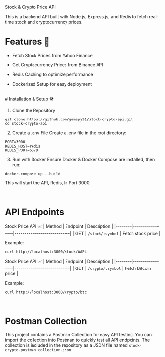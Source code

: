 Stock & Crypto Price API

This is a backend API built with Node.js, Express.js, and Redis to fetch real-time stock and cryptocurrency prices.

# Features 🚀

 - Fetch Stock Prices from Yahoo Finance

 - Get Cryptocurrency Prices from Binance API

 - Redis Caching to optimize performance

 - Dockerized Setup for easy deployment

<br>
# Installation & Setup 🛠

1. Clone the Repository
```
git clone https://github.com/gamepy91/stock-crypto-api.git
cd stock-crypto-api
```

2. Create a .env File
Create a .env file in the root directory:
```
PORT=3000
REDIS_HOST=redis
REDIS_PORT=6379
```

3. Run with Docker
Ensure Docker & Docker Compose are installed, then run:
```
docker-compose up --build
```
This will start the API, Redis, In Port 3000.

<br>

# API Endpoints 
Stock Price API 📈
| Method | Endpoint         | Description                |
|--------|-----------------|----------------------------|
| GET    | `/stock/:symbol`   | Fetch stock price       |

Example:
```
curl http://localhost:3000/stock/AAPL
```

Stock Price API 📈
| Method | Endpoint         | Description                |
|--------|-----------------|----------------------------|
| GET    | `/crypto/:symbol`   | Fetch Bitcoin price       |

Example:
```
curl http://localhost:3000/crypto/btc
```
<br>

# Postman Collection
This project contains a Postman Collection for easy API testing. You can import the collection into Postman to quickly test all API endpoints. The collection is included in the repository as a JSON file named `stock-crypto.postman_collection.json`



